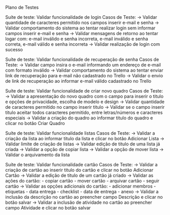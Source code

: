 Plano de Testes

Suíte de teste: Validar funcionalidade de login
Casos de Teste:
	→ Validar quantidade de caracteres permitido nos campos inserir e-mail e senha
	→ Validar comportamento do sistema ao tentar realizar login sem informar campos inserir e-mail e senha
	→ Validar mensagens de retorno ao tentar logar com: e-mail inválido e senha incorreta, e-mail inválido e senha correta, e-mail válido e senha incorreta
	→ Validar realização de login com sucesso
	
Suíte de teste: Validar funcionalidade de recuperação de senha
Casos de Teste:	
	→ Validar campo insira o e-mail informando um endereço de e-mail com formato inválido
	→ Validar comportamento do sistema ao tentar enviar link de recuperação para e-mail não cadastrado no Trello
	→ Validar o envio de link de recuperação ao informar e-mail válido cadastrado no Trello
	
Suíte de teste: Validar funcionalidade de criar novo quadro
Casos de Teste:	
	→ Validar a apresentação do novo quadro com o campo para inserir o titulo e opções de privacidade, escolha de modelo e design
	→ Validar quantidade de caracteres permitido no campo inserir titulo
	→ Validar se o campo inserir titulo aceitar todos caracteres permitido, entre letras/números e caracteres especiais
	→ Validar a criação do quadro ao informar titulo do quadro e clicar no botão Criar Quadro
	
Suíte de teste: Validar funcionalidade listas
Casos de Teste:
	→ Validar a criação da lista ao informar titulo da lista e clicar no botão Adicionar Lista
	→ Validar limite de criação de listas
	→ Validar edição de titulo de uma lista já criada
	→ Validar a opção de copiar lista
	→ Validar a opção de mover lista
	→ Validar o arquivamento da lista
	
Suíte de teste: Validar funcionalidade cartão
Casos de Teste:
	→ Validar a criação de cartão ao inserir titulo do cartão e clicar no botão Adicionar Cartão
	→ Validar a edição de titulo de um cartão já criado
	→ Validar as ações do cartão:
		- copiar cartão
		- mover cartão
		- arquivar cartão
		- seguir cartão
	→ Validar as opções adicionais do cartão:
		- adicionar membros
		- etiquetas
		- data entrega
		- checklist
		- data de entrega
		- anexo
	→ Validar a inclusão da descrição no cartão ao preencher campo Descrição e clicar no botão salvar
	→ Validar a inclusão de atividade no cartão ao preencher campo Atividade e clicar no botão salvar 
